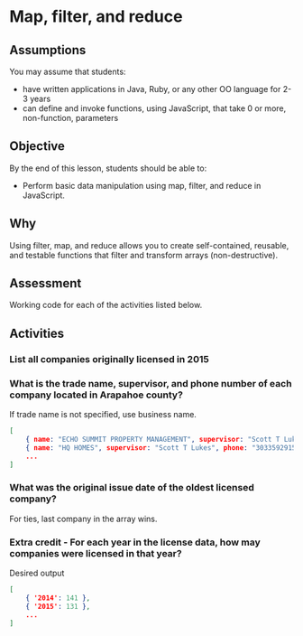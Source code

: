 # Map, filter, and reduce

## Assumptions
You may assume that students:
- have written applications in Java, Ruby, or any other OO language for 2-3 years
- can define and invoke functions, using JavaScript, that take 0 or more, non-function, parameters

## Objective 
By the end of this lesson, students should be able to:

- Perform basic data manipulation using map, filter, and reduce in JavaScript.

## Why
Using filter, map, and reduce allows you to create self-contained, reusable, and testable
 functions that filter and transform arrays (non-destructive).

## Assessment
Working code for each of the activities listed below.

## Activities

### List all companies originally licensed in 2015

### What is the trade name, supervisor, and phone number of each company located in Arapahoe county?
If trade name is not specified, use business name.

```json
[
    { name: "ECHO SUMMIT PROPERTY MANAGEMENT", supervisor: "Scott T Lukes", phone: "3037688255" },
    { name: "HQ HOMES", supervisor: "Scott T Lukes", phone: "3033592915" },
    ...
]
```

### What was the original issue date of the oldest licensed company?
For ties, last company in the array wins.

### Extra credit - For each year in the license data, how may companies were licensed in that year?
Desired output

```json
[
    { '2014': 141 },
    { '2015': 131 },
    ...
]
```
